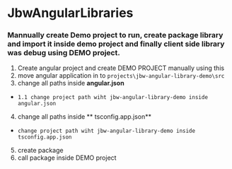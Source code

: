 # JbwAngularLibraries
### Mannually create Demo project to run, create package library and import it inside demo project and finally client side library was debug using DEMO project.

1. Create angular project and create DEMO PROJECT manually using this
2. move angular application in to `projects\jbw-angular-library-demo\src`
3. change all paths inside **angular.json**
- `1.1 change project path wiht jbw-angular-library-demo inside angular.json`
4. change all paths inside ** tsconfig.app.json**
- `change project path wiht jbw-angular-library-demo inside tsconfig.app.json`
5. create package
6. call package inside DEMO project
